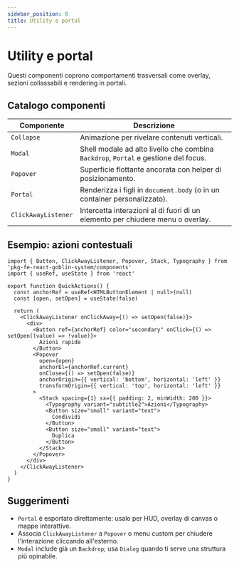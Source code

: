 ```yaml
---
sidebar_position: 8
title: Utility e portal
---
```


# Utility e portal

Questi componenti coprono comportamenti trasversali come overlay, sezioni collassabili e rendering in portali.

## Catalogo componenti

| Componente | Descrizione |
| --- | --- |
| `Collapse` | Animazione per rivelare contenuti verticali. |
| `Modal` | Shell modale ad alto livello che combina `Backdrop`, `Portal` e gestione del focus. |
| `Popover` | Superficie flottante ancorata con helper di posizionamento. |
| `Portal` | Renderizza i figli in `document.body` (o in un container personalizzato). |
| `ClickAwayListener` | Intercetta interazioni al di fuori di un elemento per chiudere menu o overlay. |

## Esempio: azioni contestuali

```tsx
import { Button, ClickAwayListener, Popover, Stack, Typography } from 'pkg-fe-react-goblin-system/components'
import { useRef, useState } from 'react'

export function QuickActions() {
  const anchorRef = useRef<HTMLButtonElement | null>(null)
  const [open, setOpen] = useState(false)

  return (
    <ClickAwayListener onClickAway={() => setOpen(false)}>
      <div>
        <Button ref={anchorRef} color="secondary" onClick={() => setOpen((value) => !value)}>
          Azioni rapide
        </Button>
        <Popover
          open={open}
          anchorEl={anchorRef.current}
          onClose={() => setOpen(false)}
          anchorOrigin={{ vertical: 'bottom', horizontal: 'left' }}
          transformOrigin={{ vertical: 'top', horizontal: 'left' }}
        >
          <Stack spacing={1} sx={{ padding: 2, minWidth: 200 }}>
            <Typography variant="subtitle2">Azioni</Typography>
            <Button size="small" variant="text">
              Condividi
            </Button>
            <Button size="small" variant="text">
              Duplica
            </Button>
          </Stack>
        </Popover>
      </div>
    </ClickAwayListener>
  )
}
```

## Suggerimenti

- `Portal` è esportato direttamente: usalo per HUD, overlay di canvas o mappe interattive.
- Associa `ClickAwayListener` a `Popover` o menu custom per chiudere l'interazione cliccando all'esterno.
- `Modal` include già un `Backdrop`; usa `Dialog` quando ti serve una struttura più opinabile.
